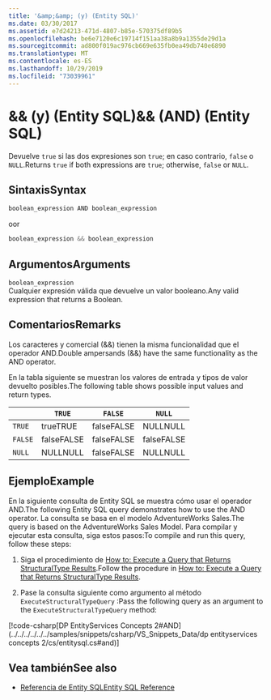 ```yaml
---
title: '&amp;&amp; (y) (Entity SQL)'
ms.date: 03/30/2017
ms.assetid: e7d24213-471d-4807-b85e-570375df89b5
ms.openlocfilehash: be6e7120e6c19714f151aa38a8b9a1355de29d1a
ms.sourcegitcommit: ad800f019ac976cb669e635fb0ea49db740e6890
ms.translationtype: MT
ms.contentlocale: es-ES
ms.lasthandoff: 10/29/2019
ms.locfileid: "73039961"
---
```

# <a name="ampamp-and-entity-sql"></a><span data-ttu-id="6ba01-102">&amp;&amp; (y) (Entity SQL)</span><span class="sxs-lookup"><span data-stu-id="6ba01-102">&amp;&amp; (AND) (Entity SQL)</span></span>
<span data-ttu-id="6ba01-103">Devuelve `true` si las dos expresiones son `true`; en caso contrario, `false` o `NULL`.</span><span class="sxs-lookup"><span data-stu-id="6ba01-103">Returns `true` if both expressions are `true`; otherwise, `false` or `NULL`.</span></span>  
  
## <a name="syntax"></a><span data-ttu-id="6ba01-104">Sintaxis</span><span class="sxs-lookup"><span data-stu-id="6ba01-104">Syntax</span></span>  
  
```csharp  
boolean_expression AND boolean_expression
```
 
<span data-ttu-id="6ba01-105">o</span><span class="sxs-lookup"><span data-stu-id="6ba01-105">or</span></span>  

```csharp
boolean_expression && boolean_expression  
```  
  
## <a name="arguments"></a><span data-ttu-id="6ba01-106">Argumentos</span><span class="sxs-lookup"><span data-stu-id="6ba01-106">Arguments</span></span>  
 `boolean_expression`  
 <span data-ttu-id="6ba01-107">Cualquier expresión válida que devuelve un valor booleano.</span><span class="sxs-lookup"><span data-stu-id="6ba01-107">Any valid expression that returns a Boolean.</span></span>  
  
## <a name="remarks"></a><span data-ttu-id="6ba01-108">Comentarios</span><span class="sxs-lookup"><span data-stu-id="6ba01-108">Remarks</span></span>  
 <span data-ttu-id="6ba01-109">Los caracteres y comercial (&&) tienen la misma funcionalidad que el operador AND.</span><span class="sxs-lookup"><span data-stu-id="6ba01-109">Double ampersands (&&) have the same functionality as the AND operator.</span></span>  
  
 <span data-ttu-id="6ba01-110">En la tabla siguiente se muestran los valores de entrada y tipos de valor devuelto posibles.</span><span class="sxs-lookup"><span data-stu-id="6ba01-110">The following table shows possible input values and return types.</span></span>  
  
||`TRUE`|`FALSE`|`NULL`|  
|-|------------|-------------|------------|  
|`TRUE`|<span data-ttu-id="6ba01-111">true</span><span class="sxs-lookup"><span data-stu-id="6ba01-111">TRUE</span></span>|<span data-ttu-id="6ba01-112">false</span><span class="sxs-lookup"><span data-stu-id="6ba01-112">FALSE</span></span>|<span data-ttu-id="6ba01-113">NULL</span><span class="sxs-lookup"><span data-stu-id="6ba01-113">NULL</span></span>|  
|`FALSE`|<span data-ttu-id="6ba01-114">false</span><span class="sxs-lookup"><span data-stu-id="6ba01-114">FALSE</span></span>|<span data-ttu-id="6ba01-115">false</span><span class="sxs-lookup"><span data-stu-id="6ba01-115">FALSE</span></span>|<span data-ttu-id="6ba01-116">false</span><span class="sxs-lookup"><span data-stu-id="6ba01-116">FALSE</span></span>|  
|`NULL`|<span data-ttu-id="6ba01-117">NULL</span><span class="sxs-lookup"><span data-stu-id="6ba01-117">NULL</span></span>|<span data-ttu-id="6ba01-118">false</span><span class="sxs-lookup"><span data-stu-id="6ba01-118">FALSE</span></span>|<span data-ttu-id="6ba01-119">NULL</span><span class="sxs-lookup"><span data-stu-id="6ba01-119">NULL</span></span>|  
  
## <a name="example"></a><span data-ttu-id="6ba01-120">Ejemplo</span><span class="sxs-lookup"><span data-stu-id="6ba01-120">Example</span></span>  
 <span data-ttu-id="6ba01-121">En la siguiente consulta de Entity SQL se muestra cómo usar el operador AND.</span><span class="sxs-lookup"><span data-stu-id="6ba01-121">The following Entity SQL query demonstrates how to use the AND operator.</span></span> <span data-ttu-id="6ba01-122">La consulta se basa en el modelo AdventureWorks Sales.</span><span class="sxs-lookup"><span data-stu-id="6ba01-122">The query is based on the AdventureWorks Sales Model.</span></span> <span data-ttu-id="6ba01-123">Para compilar y ejecutar esta consulta, siga estos pasos:</span><span class="sxs-lookup"><span data-stu-id="6ba01-123">To compile and run this query, follow these steps:</span></span>  
  
1. <span data-ttu-id="6ba01-124">Siga el procedimiento de [How to: Execute a Query that Returns StructuralType Results](../how-to-execute-a-query-that-returns-structuraltype-results.md).</span><span class="sxs-lookup"><span data-stu-id="6ba01-124">Follow the procedure in [How to: Execute a Query that Returns StructuralType Results](../how-to-execute-a-query-that-returns-structuraltype-results.md).</span></span>  
  
2. <span data-ttu-id="6ba01-125">Pase la consulta siguiente como argumento al método `ExecuteStructuralTypeQuery` :</span><span class="sxs-lookup"><span data-stu-id="6ba01-125">Pass the following query as an argument to the `ExecuteStructuralTypeQuery` method:</span></span>  
  
 [!code-csharp[DP EntityServices Concepts 2#AND](../../../../../../samples/snippets/csharp/VS_Snippets_Data/dp entityservices concepts 2/cs/entitysql.cs#and)]  
  
## <a name="see-also"></a><span data-ttu-id="6ba01-126">Vea también</span><span class="sxs-lookup"><span data-stu-id="6ba01-126">See also</span></span>

- [<span data-ttu-id="6ba01-127">Referencia de Entity SQL</span><span class="sxs-lookup"><span data-stu-id="6ba01-127">Entity SQL Reference</span></span>](entity-sql-reference.md)
